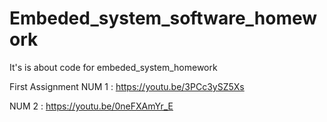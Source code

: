 # Embeded_system_software_homework
It's is about code for embeded_system_homework

First Assignment
NUM 1 : https://youtu.be/3PCc3ySZ5Xs 

NUM 2 : https://youtu.be/0neFXAmYr_E
